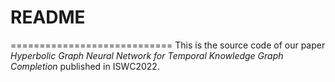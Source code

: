 # README
============================
This is the source code of our paper *Hyperbolic Graph Neural Network for Temporal Knowledge Graph Completion* published in ISWC2022.
